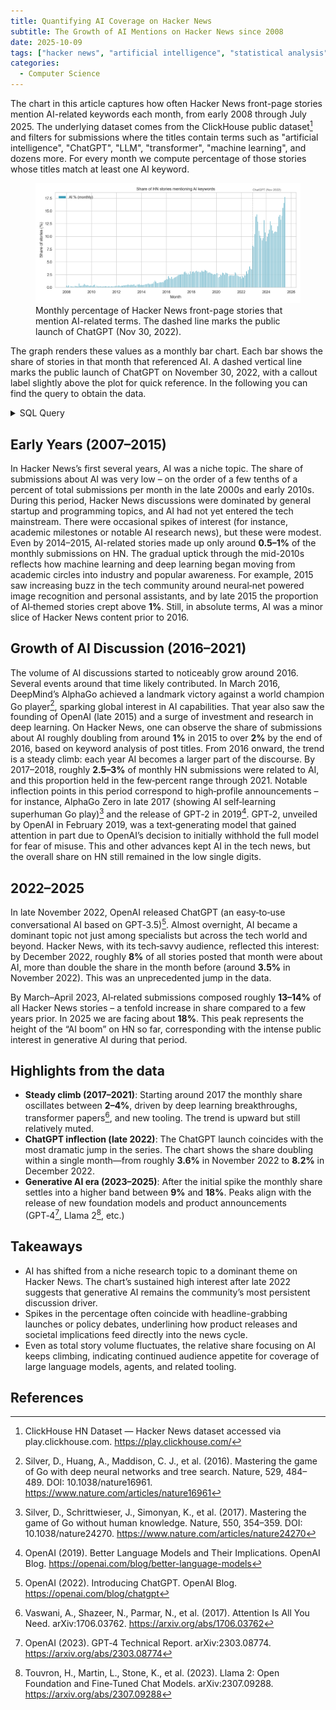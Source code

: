 ```yaml
---
title: Quantifying AI Coverage on Hacker News
subtitle: The Growth of AI Mentions on Hacker News since 2008
date: 2025-10-09
tags: ["hacker news", "artificial intelligence", "statistical analysis"]
categories:
  - Computer Science
---
```


The chart in this article captures how often Hacker News front-page stories mention AI-related keywords each month, from early 2008 through July 2025. The underlying dataset comes from the ClickHouse public dataset[^8] and filters for submissions where the titles contain terms such as "artificial intelligence", "ChatGPT", "LLM", "transformer", "machine learning", and dozens more. For every month we compute percentage of those stories whose titles match at least one AI keyword.

<figure>
  <img src="/images/ai_percentage_over_time.png" alt="Share of Hacker News front-page stories mentioning AI, 2008–2025" />
  <figcaption>Monthly percentage of Hacker News front-page stories that mention AI-related terms. The dashed line marks the public launch of ChatGPT (Nov 30, 2022).</figcaption>
</figure>

The graph renders these values as a monthly bar chart. Each bar shows the share of stories in that month that referenced AI. A dashed vertical line marks the public launch of ChatGPT on November 30, 2022, with a callout label slightly above the plot for quick reference. In the following you can find the query to obtain the data.

<details>
  <summary>SQL Query</summary>
  <div class="coq">
{% vimhl sql %}
SELECT
    month,
    countIf(type = 'story') AS total_stories,
    round(
        100 * countIf(
            match(
                lower(title),
                '\\b(' ||
                'artificial intelligence|' ||
                'artificial general intelligence|' ||
                'ai safety|alignment|' ||
                'gpt|chatgpt|gpt-[0-9]|llm|large language model|' ||
                'openai|anthropic|claude|sonnet|grok|' ||
                'gemini|bard|sora|copilot|midjourney|' ||
                'dall[- ]?e|stable diffusion|runway|deepmind|' ||
                'huggingface|mistral|falcon|perplexity|' ||
                'reka|blackbox|palm|gemma|' ||
                'prompt engineering|auto[- ]?gpt|' ||
                'agentgpt|langchain|llama|llama2|llama3|' ||
                'transformer|neural network|machine learning|deep learning|' ||
                'embedding model|vector database|semantic search|' ||
                'qwen|deepseek|kimi|o3|o4' ||
                ')\\b'
            )
        ) / nullIf(countIf(type = 'story'), 0),
        3
    ) AS ai_percentage
FROM
(
    SELECT
        toStartOfMonth(time) AS month,
        title,
        type
    FROM hackernews_history
    WHERE type = 'story'
      AND title != ''
      AND time IS NOT NULL
)
GROUP BY month
HAVING month >= toDate('2006-01-01')
ORDER BY month;
{% endvimhl %}
  </div>
</details>



## Early Years (2007–2015)

In Hacker News’s first several years, AI was a niche topic. The share of submissions about AI was very low – on the order of a few tenths of a percent of total submissions per month in the late 2000s and early 2010s. During this period, Hacker News discussions were dominated by general startup and programming topics, and AI had not yet entered the tech mainstream. There were occasional spikes of interest (for instance, academic milestones or notable AI research news), but these were modest. Even by 2014–2015, AI-related stories made up only around **0.5–1%** of the monthly submissions on HN. The gradual uptick through the mid-2010s reflects how machine learning and deep learning began moving from academic circles into industry and popular awareness. For example, 2015 saw increasing buzz in the tech community around neural‑net powered image recognition and personal assistants, and by late 2015 the proportion of AI‑themed stories crept above **1%**. Still, in absolute terms, AI was a minor slice of Hacker News content prior to 2016.

## Growth of AI Discussion (2016–2021)

The volume of AI discussions started to noticeably grow around 2016. Several events around that time likely contributed. In March 2016, DeepMind’s AlphaGo achieved a landmark victory against a world champion Go player[^1], sparking global interest in AI capabilities. That year also saw the founding of OpenAI (late 2015) and a surge of investment and research in deep learning. On Hacker News, one can observe the share of submissions about AI roughly doubling from around **1%** in 2015 to over **2%** by the end of 2016, based on keyword analysis of post titles. From 2016 onward, the trend is a steady climb: each year AI becomes a larger part of the discourse. By 2017–2018, roughly **2.5–3%** of monthly HN submissions were related to AI, and this proportion held in the few‑percent range through 2021. Notable inflection points in this period correspond to high‑profile announcements – for instance, AlphaGo Zero in late 2017 (showing AI self‑learning superhuman Go play)[^2] and the release of GPT‑2 in 2019[^3]. GPT‑2, unveiled by OpenAI in February 2019, was a text‑generating model that gained attention in part due to OpenAI’s decision to initially withhold the full model for fear of misuse. This and other advances kept AI in the tech news, but the overall share on HN still remained in the low single digits.

## 2022–2025

In late November 2022, OpenAI released ChatGPT (an easy‑to‑use conversational AI based on GPT‑3.5)[^5]. Almost overnight, AI became a dominant topic not just among specialists but across the tech world and beyond. Hacker News, with its tech‑savvy audience, reflected this interest: by December 2022, roughly **8%** of all stories posted that month were about AI, more than double the share in the month before (around **3.5%** in November 2022). This was an unprecedented jump in the data.

By March–April 2023, AI‑related submissions composed roughly **13–14%** of all Hacker News stories – a tenfold increase in share compared to a few years prior. In 2025 we are facing about **18%**. This peak represents the height of the “AI boom” on HN so far, corresponding with the intense public interest in generative AI during that period.

## Highlights from the data

- **Steady climb (2017–2021)**: Starting around 2017 the monthly share oscillates between **2–4%**, driven by deep learning breakthroughs, transformer papers[^4], and new tooling. The trend is upward but still relatively muted.
- **ChatGPT inflection (late 2022)**: The ChatGPT launch coincides with the most dramatic jump in the series. The chart shows the share doubling within a single month—from roughly **3.6%** in November 2022 to **8.2%** in December 2022.
- **Generative AI era (2023–2025)**: After the initial spike the monthly share settles into a higher band between **9%** and **18%**. Peaks align with the release of new foundation models and product announcements (GPT‑4[^6], Llama 2[^7], etc.)

## Takeaways

- AI has shifted from a niche research topic to a dominant theme on Hacker News. The chart’s sustained high interest after late 2022 suggests that generative AI remains the community’s most persistent discussion driver.
- Spikes in the percentage often coincide with headline-grabbing launches or policy debates, underlining how product releases and societal implications feed directly into the news cycle.
- Even as total story volume fluctuates, the relative share focusing on AI keeps climbing, indicating continued audience appetite for coverage of large language models, agents, and related tooling.

## References

[^1]: Silver, D., Huang, A., Maddison, C. J., et al. (2016). Mastering the game of Go with deep neural networks and tree search. Nature, 529, 484–489. DOI: 10.1038/nature16961. https://www.nature.com/articles/nature16961

[^2]: Silver, D., Schrittwieser, J., Simonyan, K., et al. (2017). Mastering the game of Go without human knowledge. Nature, 550, 354–359. DOI: 10.1038/nature24270. https://www.nature.com/articles/nature24270

[^3]: OpenAI (2019). Better Language Models and Their Implications. OpenAI Blog. https://openai.com/blog/better-language-models

[^4]: Vaswani, A., Shazeer, N., Parmar, N., et al. (2017). Attention Is All You Need. arXiv:1706.03762. https://arxiv.org/abs/1706.03762

[^5]: OpenAI (2022). Introducing ChatGPT. OpenAI Blog. https://openai.com/blog/chatgpt

[^6]: OpenAI (2023). GPT‑4 Technical Report. arXiv:2303.08774. https://arxiv.org/abs/2303.08774

[^7]: Touvron, H., Martin, L., Stone, K., et al. (2023). Llama 2: Open Foundation and Fine‑Tuned Chat Models. arXiv:2307.09288. https://arxiv.org/abs/2307.09288

[^8]: ClickHouse HN Dataset — Hacker News dataset accessed via play.clickhouse.com. https://play.clickhouse.com/
